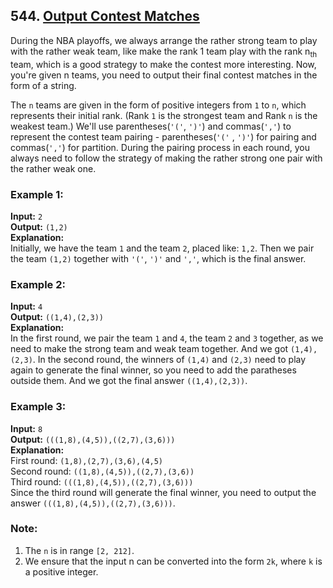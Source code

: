 ## 544. [Output Contest Matches](https://leetcode.com/problems/output-contest-matches/)

During the NBA playoffs, we always arrange the rather strong team to play with the rather weak team, like make the rank 1 team play with the rank n<sub>th</sub> team, which is a good strategy to make the contest more interesting. Now, you're given n teams, you need to output their final contest matches in the form of a string.

The `n` teams are given in the form of positive integers from `1` to `n`, which represents their initial rank. (Rank `1` is the strongest team and Rank `n` is the weakest team.) We'll use parentheses(`'('`, `')'`) and commas(`','`) to represent the contest team pairing - parentheses(`'('` , `')'`) for pairing and commas(`','`) for partition. During the pairing process in each round, you always need to follow the strategy of making the rather strong one pair with the rather weak one.

### Example 1:
**Input:** `2`  
**Output:** `(1,2)`  
**Explanation:**  
Initially, we have the team `1` and the team `2`, placed like: `1,2`.
Then we pair the team `(1,2)` together with `'('`, `')'` and `','`, which is the final answer.

### Example 2:
**Input:** `4`  
**Output:** `((1,4),(2,3))`  
**Explanation:**  
In the first round, we pair the team `1` and `4`, the team `2` and `3` together, as we need to make the strong team and weak team together.
And we got `(1,4),(2,3)`.
In the second round, the winners of `(1,4)` and `(2,3)` need to play again to generate the final winner, so you need to add the paratheses outside them.
And we got the final answer `((1,4),(2,3))`.

### Example 3:
**Input:** `8`  
**Output:** `(((1,8),(4,5)),((2,7),(3,6)))`  
**Explanation:**  
First round: `(1,8),(2,7),(3,6),(4,5)`  
Second round: `((1,8),(4,5)),((2,7),(3,6))`  
Third round: `(((1,8),(4,5)),((2,7),(3,6)))`  
Since the third round will generate the final winner, you need to output the answer `(((1,8),(4,5)),((2,7),(3,6)))`.

### Note:
1. The `n` is in range `[2, 212]`.
2. We ensure that the input n can be converted into the form `2k`, where `k` is a positive integer.

